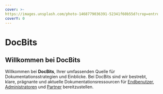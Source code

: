 ```yaml
---
cover: >-
https://images.unsplash.com/photo-1468779036391-52341f60b55d?crop=entropy&cs=srgb&fm=jpg&ixid=M3wxOTcwMjR8MHwxfHNlYXJjaHw4fHxEb2N1bWVudHN8ZW58MHx8fHwxNzEwMzIxNTkyfDA&ixlib=rb-4.0.3&q=85
coverY: 0
---
```


# DocBits

## Willkommen bei DocBits

Willkommen bei **DocBits**, Ihrer umfassenden Quelle für Dokumentationsstrategien und Einblicke. Bei DocBits sind wir bestrebt, klare, prägnante und aktuelle Dokumentationsressourcen für [Endbenutzer](<README (1).md>), [Administratoren](admin-section/) und [Partner](partner-section.md) bereitzustellen.
